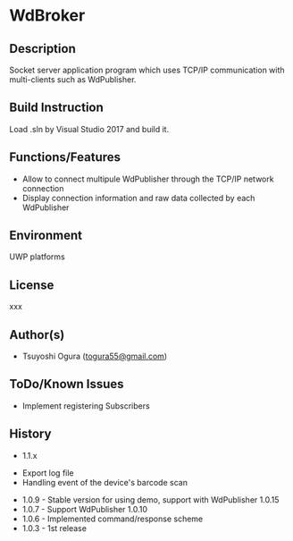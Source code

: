 # WdBroker
## Description
Socket server application program which uses TCP/IP communication with multi-clients such as WdPublisher.  
## Build Instruction
Load .sln by Visual Studio 2017 and build it. 
## Functions/Features
* Allow to connect multipule WdPublisher through the TCP/IP network connection  
* Display connection information and raw data collected by each WdPublisher   
## Environment
UWP platforms  
## License
xxx  
## Author(s)
* Tsuyoshi Ogura (togura55@gmail.com)  
## ToDo/Known Issues
* Implement registering Subscribers     
## History
* 1.1.x  
- Export log file  
- Handling event of the device's barcode scan  
* 1.0.9 - Stable version for using demo, support with WdPublisher 1.0.15
* 1.0.7 - Support WdPublisher 1.0.10
* 1.0.6 - Implemented command/response scheme
* 1.0.3 - 1st release  